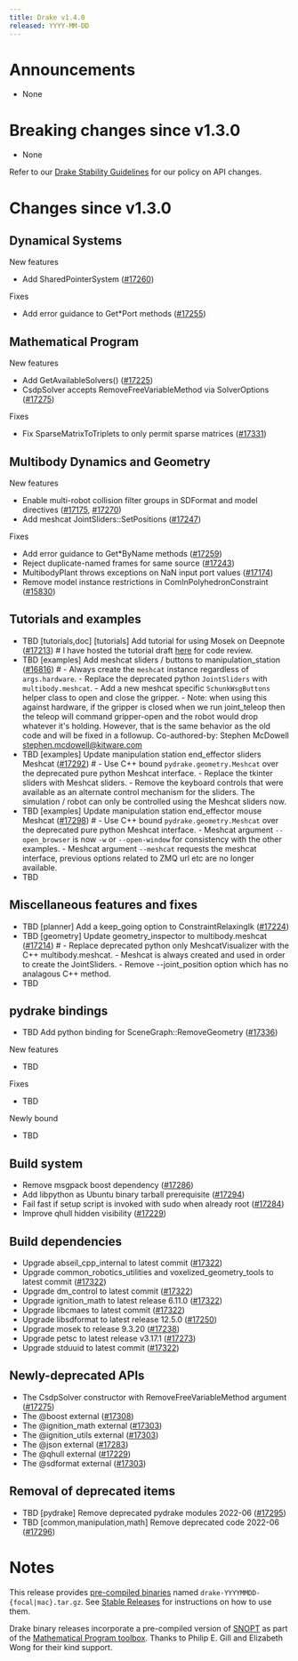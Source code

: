 ```yaml
---
title: Drake v1.4.0
released: YYYY-MM-DD
---
```


# Announcements

* None

# Breaking changes since v1.3.0

* None

Refer to our [Drake Stability Guidelines](/stable.html) for our policy
on API changes.

# Changes since v1.3.0

## Dynamical Systems

<!-- <relnotes for systems go here> -->

New features

* Add SharedPointerSystem ([#17260][_#17260])

Fixes

* Add error guidance to Get*Port methods ([#17255][_#17255])

## Mathematical Program

<!-- <relnotes for solvers go here> -->

New features

* Add GetAvailableSolvers() ([#17225][_#17225])
* CsdpSolver accepts RemoveFreeVariableMethod via SolverOptions ([#17275][_#17275])

Fixes

* Fix SparseMatrixToTriplets to only permit sparse matrices ([#17331][_#17331])

## Multibody Dynamics and Geometry

<!-- <relnotes for geometry,multibody go here> -->

New features

* Enable multi-robot collision filter groups in SDFormat and model directives ([#17175][_#17175], [#17270][_#17270])
* Add meshcat JointSliders::SetPositions ([#17247][_#17247])

Fixes

* Add error guidance to Get*ByName methods ([#17259][_#17259])
* Reject duplicate-named frames for same source ([#17243][_#17243])
* MultibodyPlant throws exceptions on NaN input port values ([#17174][_#17174])
* Remove model instance restrictions in ComInPolyhedronConstraint ([#15830][_#15830])

## Tutorials and examples

<!-- <relnotes for examples,tutorials go here> -->

* TBD [tutorials,doc] [tutorials] Add tutorial for using Mosek on Deepnote ([#17213][_#17213])  # I have hosted the tutorial draft [here](https://deepnote.com/workspace/russtedrake-b58d8141-6691-43e8-ad76-0575b319c8b8/project/Enabling-licensed-solvers-on-Deepnote-7581ca0c-04be-4632-9108-f0426b6c3fbb/%2Flicensed_solvers_deepnote.ipynb) for code review.
* TBD [examples] Add meshcat sliders / buttons to manipulation_station ([#16816][_#16816])  # - Always create the `meshcat` instance regardless of `args.hardware`. - Replace the deprecated python `JointSliders` with `multibody.meshcat`. - Add a new meshcat specific `SchunkWsgButtons` helper class to open and close the gripper. - Note: when using this against hardware, if the gripper is closed when we run joint_teleop then the teleop will command gripper-open and the robot would drop whatever it's holding.  However, that is the same behavior as the old code and will be fixed in a followup. Co-authored-by: Stephen McDowell <stephen.mcdowell@kitware.com>
* TBD [examples] Update manipulation station end_effector sliders Meshcat ([#17292][_#17292])  # - Use C++ bound `pydrake.geometry.Meshcat` over the deprecated pure python Meshcat interface. - Replace the tkinter sliders with Meshcat sliders. - Remove the keyboard controls that were available as an alternate control mechanism for the sliders.  The simulation / robot can only be controlled using the Meshcat sliders now.
* TBD [examples] Update manipulation station end_effector mouse Meshcat ([#17298][_#17298])  # - Use C++ bound `pydrake.geometry.Meshcat` over the deprecated pure python Meshcat interface. - Meshcat argument `--open_browser` is now `-w` or `--open-window` for consistency with the other examples. - Meshcat argument `--meshcat` requests the meshcat interface, previous options related to ZMQ url etc are no longer available.
* TBD

## Miscellaneous features and fixes

<!-- <relnotes for common,math,lcm,lcmtypes,manipulation,perception go here> -->

* TBD [planner] Add a keep_going option to ConstraintRelaxingIk ([#17224][_#17224])
* TBD [geometry] Update geometry_inspector to multibody.meshcat ([#17214][_#17214])  # - Replace deprecated python only MeshcatVisualizer with the C++ multibody.meshcat. - Meshcat is always created and used in order to create the JointSliders. - Remove --joint_position option which has no analagous C++ method.
* TBD

## pydrake bindings

<!-- <relnotes for bindings go here> -->

* TBD Add python binding for SceneGraph::RemoveGeometry ([#17336][_#17336])

New features

* TBD

Fixes

* TBD

Newly bound

* TBD

## Build system

<!-- <relnotes for cmake,doc,setup,third_party,tools go here> -->

* Remove msgpack boost dependency ([#17286][_#17286])
* Add libpython as Ubuntu binary tarball prerequisite ([#17294][_#17294])
* Fail fast if setup script is invoked with sudo when already root ([#17284][_#17284])
* Improve qhull hidden visibility ([#17229][_#17229])

## Build dependencies

<!-- Manually relocate any "Upgrade foo_external to latest" lines to here, -->
<!-- and then sort them alphabetically. -->

* Upgrade abseil_cpp_internal to latest commit ([#17322][_#17322])
* Upgrade common_robotics_utilities and voxelized_geometry_tools to latest commit ([#17322][_#17322])
* Upgrade dm_control to latest commit ([#17322][_#17322])
* Upgrade ignition_math to latest release 6.11.0 ([#17322][_#17322])
* Upgrade libcmaes to latest commit ([#17322][_#17322])
* Upgrade libsdformat to latest release 12.5.0 ([#17250][_#17250])
* Upgrade mosek to release 9.3.20 ([#17238][_#17238])
* Upgrade petsc to latest release v3.17.1 ([#17273][_#17273])
* Upgrade stduuid to latest commit ([#17322][_#17322])

## Newly-deprecated APIs

* The CsdpSolver constructor with RemoveFreeVariableMethod argument ([#17275][_#17275])
* The @boost external ([#17308][_#17308])
* The @ignition_math external ([#17303][_#17303])
* The @ignition_utils external ([#17303][_#17303])
* The @json external ([#17283][_#17283])
* The @qhull external ([#17229][_#17229])
* The @sdformat external ([#17303][_#17303])

## Removal of deprecated items

* TBD [pydrake] Remove deprecated pydrake modules 2022-06 ([#17295][_#17295])
* TBD [common,manipulation,math] Remove deprecated code 2022-06 ([#17296][_#17296])

# Notes

This release provides [pre-compiled binaries](https://github.com/RobotLocomotion/drake/releases/tag/v1.4.0) named
``drake-YYYYMMDD-{focal|mac}.tar.gz``. See [Stable Releases](/from_binary.html#stable-releases) for instructions on how to use them.

Drake binary releases incorporate a pre-compiled version of [SNOPT](https://ccom.ucsd.edu/~optimizers/solvers/snopt/) as part of the
[Mathematical Program toolbox](https://drake.mit.edu/doxygen_cxx/group__solvers.html). Thanks to
Philip E. Gill and Elizabeth Wong for their kind support.

<!-- <begin issue links> -->
[_#15830]: https://github.com/RobotLocomotion/drake/pull/15830
[_#16816]: https://github.com/RobotLocomotion/drake/pull/16816
[_#17174]: https://github.com/RobotLocomotion/drake/pull/17174
[_#17175]: https://github.com/RobotLocomotion/drake/pull/17175
[_#17213]: https://github.com/RobotLocomotion/drake/pull/17213
[_#17214]: https://github.com/RobotLocomotion/drake/pull/17214
[_#17224]: https://github.com/RobotLocomotion/drake/pull/17224
[_#17225]: https://github.com/RobotLocomotion/drake/pull/17225
[_#17229]: https://github.com/RobotLocomotion/drake/pull/17229
[_#17238]: https://github.com/RobotLocomotion/drake/pull/17238
[_#17243]: https://github.com/RobotLocomotion/drake/pull/17243
[_#17247]: https://github.com/RobotLocomotion/drake/pull/17247
[_#17250]: https://github.com/RobotLocomotion/drake/pull/17250
[_#17255]: https://github.com/RobotLocomotion/drake/pull/17255
[_#17259]: https://github.com/RobotLocomotion/drake/pull/17259
[_#17260]: https://github.com/RobotLocomotion/drake/pull/17260
[_#17270]: https://github.com/RobotLocomotion/drake/pull/17270
[_#17273]: https://github.com/RobotLocomotion/drake/pull/17273
[_#17275]: https://github.com/RobotLocomotion/drake/pull/17275
[_#17283]: https://github.com/RobotLocomotion/drake/pull/17283
[_#17284]: https://github.com/RobotLocomotion/drake/pull/17284
[_#17286]: https://github.com/RobotLocomotion/drake/pull/17286
[_#17292]: https://github.com/RobotLocomotion/drake/pull/17292
[_#17294]: https://github.com/RobotLocomotion/drake/pull/17294
[_#17295]: https://github.com/RobotLocomotion/drake/pull/17295
[_#17296]: https://github.com/RobotLocomotion/drake/pull/17296
[_#17298]: https://github.com/RobotLocomotion/drake/pull/17298
[_#17303]: https://github.com/RobotLocomotion/drake/pull/17303
[_#17308]: https://github.com/RobotLocomotion/drake/pull/17308
[_#17322]: https://github.com/RobotLocomotion/drake/pull/17322
[_#17331]: https://github.com/RobotLocomotion/drake/pull/17331
[_#17336]: https://github.com/RobotLocomotion/drake/pull/17336
<!-- <end issue links> -->

<!--
  Current oldest_commit 7fcdd44b8a48c2ae5b99ab60db31740f8192acc8 (exclusive).
  Current newest_commit 1a6f2d93c6e462a1f9f92dec27daa7f81c59d2aa (inclusive).
-->
